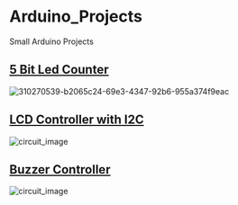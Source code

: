# Arduino_Projects
Small Arduino Projects

## [5 Bit Led Counter](https://github.com/berkayguzel06/Arduino_Projects/tree/main/5_bit_led_counter)

![310270539-b2065c24-69e3-4347-92b6-955a374f9eac](https://github.com/berkayguzel06/Arduino_Projects/assets/98205992/dd4060de-e57e-4b6f-a7c1-e7198f381d44)

## [LCD Controller with I2C](https://github.com/berkayguzel06/Arduino_Projects/tree/main/LCD_Controller_With_I2C)

![circuit_image](https://github.com/berkayguzel06/Arduino_Projects/assets/98205992/ee701517-c35a-4e81-bb5f-fc346a4dba9d)

## [Buzzer Controller](https://github.com/berkayguzel06/Arduino_Projects/tree/main/Buzzer_controller)

![circuit_image](https://github.com/berkayguzel06/Arduino_Projects/assets/98205992/faafa3f7-6c5d-43c7-92df-563308b92010)
